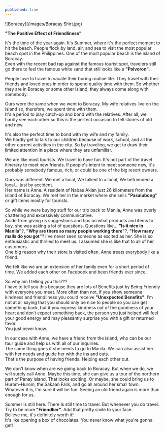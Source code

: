 ```yaml
---
published: true
---
```

![Boracay](/images/Boracay Shirt.jpg)

**"The Positive Effect of Friendliness"**

It's the time of the year again. It's Summer, where it's the perfect moment to hit the beach. 
People flock by land, air, and sea to visit the most popular beach spot in the Philippines. 
One of the most popular beach is the island of Boracay.   
Even with the recent bad rap against the famous tourist spot, travelers still go there to feel the famous white sand that still looks like a **"Polvoron"**.  

People love to travel to vacate their boring routine life. They travel with their friends and loved ones in order to spend quality time with them. 
So whether they are in Boracay or some other island, they always come along with somebody. 

Ours were the same when we went to Boracay. My wife relatives live on the island so, therefore, we spent time with them.   
It's a period to play catch-up and bond with the relatives. 
After all, we hardly see each other so this is the perfect occasion to tell stories of old and new.

It's also the perfect time to bond with my wife and my family.   
We hardly get to talk to our children because of work, school, and all the other current activities in the city. 
So by traveling, we get to draw their limited attention in a place where they are unfamiliar.

We are like most tourists. We travel to have fun. It's not part of the travel itinerary to meet new friends. 
If people's intent to meet someone new, it's probably somebody famous, rich, or could be one of the big resort owners.

Ours was different. We met a local, We talked to a local, We befriended a local... just by accident.   
Her name is Anne. A resident of Nabas Aklan just 26 kilometers from the island of Boracay. 
We met her in the market where she sells **"Pasalubong"** or gift items mostly for tourists.

So while we were buying stuff for our trip back to Manila, Anne was overly chattering and excessively communicative.   
Aside from giving us suggestions and tips on what products and items to buy, she was asking a lot of questions.
Questions like... **"Is it nice in Manila"**?, **"Why are there so many people working there"**?, **"How many malls do you got"**?
I've never seen someone as excited as her. She is so enthusiastic and thrilled to meet us. I assumed she is like that to all of her customers.   
One big reason why their store is visited often. Anne treats everybody like a friend. 

We felt like we are an extension of her family even for a short period of time. We added each other on Facebook and been friends ever since. 

So why am I telling you this???   
I have to tell you this because they are lots of Benefits just by Being Friendly with everyone you meet.
More often than not, if you show someone kindness and friendliness you could receive **"Unexpected Benefits"**. 
I’m not at all saying that you should only be nice to people so you can get something back, but if you express kindness out of the goodness of your heart and don’t expect something back, the person you just helped will feel your good energy and may pleasantly surprise you with a gift or returned favor.   
You just never know.

In our case with Anne, we have a friend from the island, who can be our tour guide and help us with all of our inquiries.   
The same thing goes if she needs to go to Manila. We can also assist her with her needs and guide her with the ins and outs.   
That's the purpose of having friends. Helping each other out.

We don't know when are we going back to Boracay. But when we do, we will surely call Anne. Maybe this time, she can give us a tour of the northern part of Panay island. That looks exciting. 
Or maybe, she could bring us to Hurom-Hurom, the Sakaan Falls, and go all around her small town.   
Whatever it is, I'm sure it will be fun. Seeing an old friend again is more than enough for us.

Summer is still here. There is still time to travel. But whenever you do travel. Try to be more **"Friendlier"**. Add that pretty smile to your face.   
Believe me, it's definitely worth it!   
It's like opening a box of chocolates. You never know what you're gonna get!
